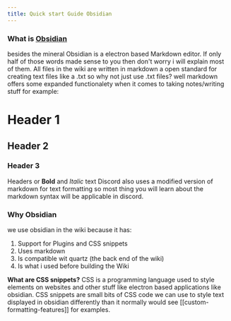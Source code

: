 ```yaml
---
title: Quick start Guide Obsidian
---
```

### What is [Obsidian](https://obsidian.md/)
besides the mineral Obsidian is a electron based Markdown editor.
If only half of those words made sense to you then don't worry i will explain most of them.
All files in the wiki are written in markdown a open standard for creating text files like a .txt so why not just use .txt files? well markdown offers some expanded functionalety when it comes to taking notes/writing stuff for example:
# Header 1
## Header 2
### Header 3 

Headers or **Bold** and *Italic* text 
Discord also uses a modified version of markdown for text formatting so most thing you will learn about the markdown syntax will be applicable in discord.

### Why Obsidian
we use obsidian in the wiki because it has:

1. Support for Plugins and CSS snippets
2. Uses markdown
3. Is compatible wit quartz (the back end of the wiki)
4. Is what i used before building the Wiki

**What are CSS snippets?**
CSS is a programming language used to style elements on websites and other stuff like electron based applications like obsidian. CSS snippets are small bits of CSS code we can use to style text displayed in obsidian differently than it normally would see [[custom-formatting-features]] for examples.

